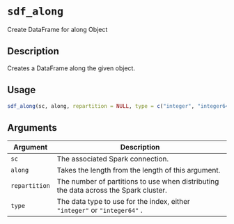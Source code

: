 # `sdf_along`

Create DataFrame for along Object


## Description

Creates a DataFrame along the given object.


## Usage

```r
sdf_along(sc, along, repartition = NULL, type = c("integer", "integer64"))
```


## Arguments

Argument      |Description
------------- |----------------
`sc`     |     The associated Spark connection.
`along`     |     Takes the length from the length of this argument.
`repartition`     |     The number of partitions to use when distributing the data across the Spark cluster.
`type`     |     The data type to use for the index, either `"integer"` or `"integer64"` .


